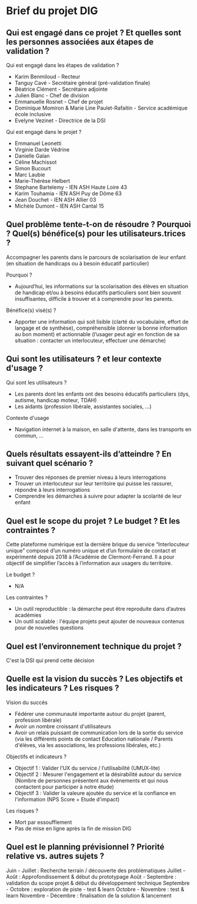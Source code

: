 # Brief du projet DIG

## Qui est engagé dans ce projet ? Et quelles sont les personnes associées aux étapes de validation ?
Qui est engagé dans les étapes de validation ?
- Karim Benmiloud - Recteur
- Tanguy Cavé - Secrétaire général (pré-validation finale)
- Béatrice Clément - Secrétaire adjointe
- Julien Blanc - Chef de division 
- Emmanuelle Rosnet - Chef de projet
- Dominique Momiron & Marie Line Paulet-Rafaitin - Service académique école inclusive
- Evelyne Vezinet - Directrice de la DSI

Qui est engagé dans le projet ?
- Emmanuel Leonetti
- Virginie Darde Védrine
- Danielle Galan
- Céline Machissot
- Simon Bucourt
- Marc Laubie
- Marie-Thérèse Helbert
- Stephane Bartelemy - IEN ASH Haute Loire 43
- Karim Touhamia - IEN ASH  Puy de Dôme 63
- Jean Douchet - IEN ASH  Allier 03
- Michèle Dumont - IEN ASH Cantal 15



## Quel problème tente-t-on de résoudre ? Pourquoi ? Quel(s) bénéfice(s) pour les utilisateurs.trices ?

Accompagner les parents dans le parcours de scolarisation de leur enfant (en situation de handicaps ou à besoin éducatif particulier) 

Pourquoi ?
- Aujourd’hui, les informations sur la scolarisation des élèves en situation de handicap et/ou à besoins éducatifs particuliers sont bien souvent insuffisantes, difficile à trouver et à comprendre pour les parents.

Bénéfice(s) visé(s) ?
- Apporter une information qui soit lisible (clarté du vocabulaire, effort de langage et de synthèse), compréhensible (donner la bonne information au bon moment) et actionnable (l’usager peut agir en fonction de sa situation : contacter un interlocuteur, effectuer une démarche)



## Qui sont les utilisateurs ? et leur contexte d'usage ?

Qui sont les utilisateurs ?
- Les parents dont les enfants ont des besoins éducatifs particuliers (dys, autisme, handicap moteur, TDAH)
- Les aidants (profession libérale, assistantes sociales, …)

Contexte d'usage
- Navigation internet à la maison, en salle d'attente, dans les transports en commun, ...



## Quels résultats essayent-ils d’atteindre ? En suivant quel scénario ?

- Trouver des réponses de premier niveau à leurs interrogations
- Trouver un interlocuteur sur leur territoire qui puisse les rassurer, répondre à leurs interrogations
- Comprendre les démarches à suivre pour adapter la scolarité de leur enfant



## Quel est le scope du projet ? Le budget ? Et les contraintes ?

Cette plateforme numérique est la dernière brique du service “Interlocuteur unique” composé d’un numéro unique et d’un formulaire de contact et expérimenté depuis 2018 à l’Académie de Clermont-Ferrand. Il a pour objectif de simplifier l’accès à l’information aux usagers du territoire.

Le budget ?
- N/A

Les contraintes ?
- Un outil reproductible : la démarche peut être reproduite dans d’autres académies
- Un outil scalable : l'équipe projets peut ajouter de nouveaux contenus pour de nouvelles questions



## Quel est l’environnement technique du projet ?

C'est la DSI qui prend cette décision



## Quelle est la vision du succès ? Les objectifs et les indicateurs ? Les risques ?

Vision du succès
- Fédérer une communauté importante autour du projet (parent, profession libérale)
- Avoir un nombre croissant d'utilisateurs
- Avoir un relais puissant de communication lors de la sortie du service (via les différents points de contact Education nationale / Parents d'élèves, via les associations, les professions libérales, etc.)

Objectifs et indicateurs ?
- Objectif 1 : Valider l’UX du service / l’utilisabilité (UMUX-lite)
- Objectif 2 : Mesurer l'engagement et la désirabilité autour du service (Nombre de personnes présentent aux évènements et qui nous contactent pour participer à notre étude)
- Objectif 3 : Valider la valeure ajoutée du service et la confiance en l'information (NPS Score + Etude d'impact)

Les risques ?
- Mort par essoufflement
- Pas de mise en ligne après la fin de mission DIG


## Quel est le planning prévisionnel ? Priorité relative vs. autres sujets ?
Juin - Juillet : Recherche terrain / découverte des problématiques
Juillet - Août : Approfondissement & début du prototypage
Août - Septembre : validation du scope projet & début du développement technique
Septembre - Octobre : exploration de piste - test & learn
Octobre - Novembre : test & learn
Novembre - Décembre : finalisation de la solution & lancement
